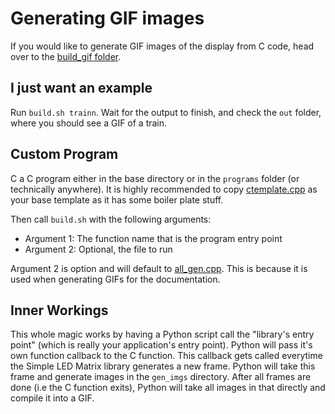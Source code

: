 # Generating GIF images
If you would like to generate GIF images of the display from C code, head over to the [build_gif folder](build_gif).

## I just want an example
Run `build.sh trainn`. Wait for the output to finish, and check the `out` folder, where you should see a GIF of a train.

## Custom Program
C a C program either in the base directory or in the `programs` folder (or technically anywhere). It is highly recommended to copy [ctemplate.cpp](_ctemplate.cpp) as your base template as it has some boiler plate stuff.

Then call `build.sh` with the following arguments:
- Argument 1: The function name that is the program entry point
- Argument 2: Optional, the file to run

Argument 2 is option and will default to [all_gen.cpp](all_gen.cpp). This is because it is used when generating GIFs for the documentation.

## Inner Workings
This whole magic works by having a Python script call the "library's entry point" (which is really your application's entry point). Python will pass it's own function callback to the C function. This callback gets called everytime the Simple LED Matrix library generates a new frame. Python will take this frame and generate images in the `gen_imgs` directory. After all frames are done (i.e the C function exits), Python will take all images in that directly and compile it into a GIF.
